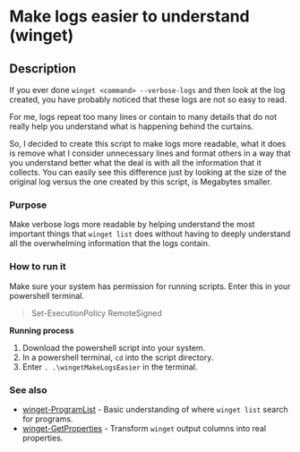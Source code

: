 # Make logs easier to understand (winget)

## Description

If you ever done `winget <command> --verbose-logs` and then look at the log created, you have probably noticed that these logs are not so easy to read.

For me, logs repeat too many lines or contain to many details that do not really help you understand what is happening behind the curtains.

So, I decided to create this script to make logs more readable, what it does is remove what I consider unnecessary lines and format others in a way that you understand better what the deal is with all the information that it collects. You can easily see this difference just by looking at the size of the original log versus the one created by this script, is Megabytes smaller.

### Purpose

Make verbose logs more readable by helping understand the most important things that `winget list` does without having to deeply understand all the overwhelming information that the logs contain.

### How to run it

Make sure your system has permission for running scripts. Enter this in your powershell terminal.

> Set-ExecutionPolicy RemoteSigned

**Running process**
1. Download the powershell script into your system.
2. In a powershell terminal, `cd` into the script directory.
3. Enter `. .\wingetMakeLogsEasier` in the terminal.

### See also

- [winget-ProgramList](https://github.com/shyguyCreate/winget-ProgramList) - Basic understanding of where `winget list` search for programs.
- [winget-GetProperties](https://github.com/shyguyCreate/winget-GetProperties) - Transform `winget` output columns into real properties.
